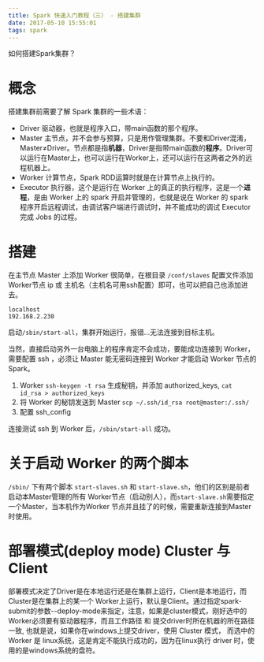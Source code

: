 ```yaml
---
title: Spark 快速入门教程（三） - 搭建集群
date: 2017-05-10 15:55:01
tags: spark
---
```


如何搭建Spark集群？

<!-- more -->

# 概念

搭建集群前需要了解 Spark 集群的一些术语：

+ Driver 驱动器，也就是程序入口，带main函数的那个程序。
+ Master 主节点，并不会参与预算，只是用作管理集群。不要和Driver混淆，Master≠Driver。节点都是指**机器**，Driver是指带main函数的**程序**。Driver可以运行在Master上，也可以运行在Worker上，还可以运行在这两者之外的远程机器上。
+ Worker 计算节点，Spark RDD运算时就是在计算节点上执行的。
+ Executor 执行器，这个是运行在 Worker 上的真正的执行程序，这是一个**进程**，是由 Worker 上的 spark 开启并管理的，也就是说在 Worker 的 spark 程序开启远程调试，由调试客户端进行调试时，并不能成功的调试 Executor 完成 Jobs 的过程。

# 搭建

在主节点 Master 上添加 Worker 很简单，在根目录 `/conf/slaves` 配置文件添加 Worker节点 ip 或 主机名（主机名可用ssh配置）即可，也可以把自己也添加进去。

```
localhost
192.168.2.230
```

启动`/sbin/start-all`，集群开始运行，报错...无法连接到目标主机。

当然，直接启动另外一台电脑上的程序肯定不会成功，要能成功连接到 Worker，需要配置 ssh ，必须让 Master 能无密码连接到 Worker 才能启动 Worker 节点的 Spark。

1. Worker `ssh-keygen -t rsa` 生成秘钥，并添加 authorized_keys, `cat id_rsa > authorized_keys`
2. 将 Worker 的秘钥发送到 Master `scp ~/.ssh/id_rsa root@master:/.ssh/` 
3. 配置 ssh_config

连接测试 ssh 到 Worker 后，`/sbin/start-all` 成功。

# 关于启动 Worker 的两个脚本

`/sbin/` 下有两个脚本 `start-slaves.sh` 和 `start-slave.sh`，他们的区别是前者启动本Master管理的所有 Worker节点（启动别人），而`start-slave.sh`需要指定一个Master，当本机作为Worker 节点并且挂了的时候，需要重新连接到Master时使用。

# 部署模式(deploy mode) Cluster 与 Client

部署模式决定了Driver是在本地运行还是在集群上运行，Client是本地运行，而Cluster是在集群上的某一个 Worker上运行，默认是Client。通过指定spark-submit的参数--deploy-mode来指定，注意，如果是cluster模式，刚好选中的Worker必须要有驱动器程序，而且工作路径 和 提交driver时所在机器的所在路径一致, 也就是说，如果你在windows上提交driver，使用 Cluster 模式， 而选中的 Worker 是 linux系统，这是肯定不能执行成功的，因为在linux执行 driver 时，使用的是windows系统的盘符。

